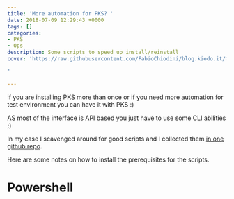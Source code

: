 ```yaml
---
title: 'More automation for PKS? '
date: 2018-07-09 12:29:43 +0000
tags: []
categories:
- PKS
- Ops
description: Some scripts to speed up install/reinstall
cover: 'https://raw.githubusercontent.com/FabioChiodini/blog.kiodo.it/master/images/Wautomate_all_the_things.jpeg

'

---
```

if you are installing PKS more than once or if you need more automation for test environment you can have it with PKS :)

AS most of the interface is API based you just have to use some CLI abilities ;)

In my case I scavenged around for good scripts and I collected them [in one github repo](https://github.com/FabioChiodini/pks_scripts).

Here are some notes on how to install the prerequisites for the scripts.

# Powershell
